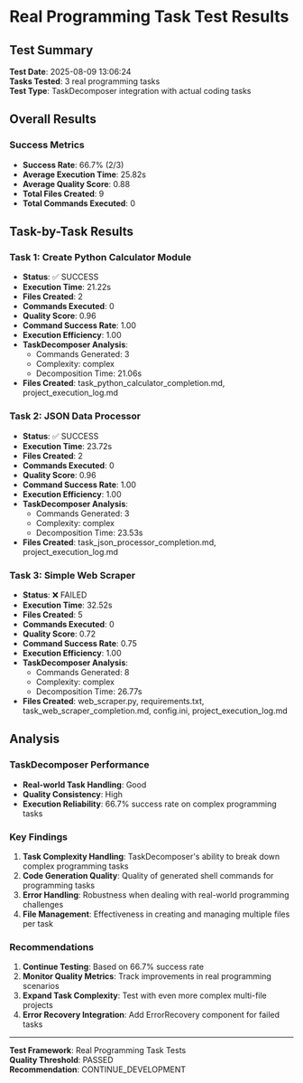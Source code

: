 # Real Programming Task Test Results

## Test Summary

**Test Date**: 2025-08-09 13:06:24  
**Tasks Tested**: 3 real programming tasks  
**Test Type**: TaskDecomposer integration with actual coding tasks  

## Overall Results

### Success Metrics
- **Success Rate**: 66.7% (2/3)
- **Average Execution Time**: 25.82s
- **Average Quality Score**: 0.88
- **Total Files Created**: 9
- **Total Commands Executed**: 0

## Task-by-Task Results

### Task 1: Create Python Calculator Module
- **Status**: ✅ SUCCESS
- **Execution Time**: 21.22s
- **Files Created**: 2
- **Commands Executed**: 0
- **Quality Score**: 0.96
- **Command Success Rate**: 1.00
- **Execution Efficiency**: 1.00
- **TaskDecomposer Analysis**:
  - Commands Generated: 3
  - Complexity: complex
  - Decomposition Time: 21.06s
- **Files Created**: task_python_calculator_completion.md, project_execution_log.md

### Task 2: JSON Data Processor
- **Status**: ✅ SUCCESS
- **Execution Time**: 23.72s
- **Files Created**: 2
- **Commands Executed**: 0
- **Quality Score**: 0.96
- **Command Success Rate**: 1.00
- **Execution Efficiency**: 1.00
- **TaskDecomposer Analysis**:
  - Commands Generated: 3
  - Complexity: complex
  - Decomposition Time: 23.53s
- **Files Created**: task_json_processor_completion.md, project_execution_log.md

### Task 3: Simple Web Scraper
- **Status**: ❌ FAILED
- **Execution Time**: 32.52s
- **Files Created**: 5
- **Commands Executed**: 0
- **Quality Score**: 0.72
- **Command Success Rate**: 0.75
- **Execution Efficiency**: 1.00
- **TaskDecomposer Analysis**:
  - Commands Generated: 8
  - Complexity: complex
  - Decomposition Time: 26.77s
- **Files Created**: web_scraper.py, requirements.txt, task_web_scraper_completion.md, config.ini, project_execution_log.md

## Analysis

### TaskDecomposer Performance
- **Real-world Task Handling**: Good
- **Quality Consistency**: High
- **Execution Reliability**: 66.7% success rate on complex programming tasks

### Key Findings
1. **Task Complexity Handling**: TaskDecomposer's ability to break down complex programming tasks
2. **Code Generation Quality**: Quality of generated shell commands for programming tasks
3. **Error Handling**: Robustness when dealing with real-world programming challenges
4. **File Management**: Effectiveness in creating and managing multiple files per task

### Recommendations
1. **Continue Testing**: Based on 66.7% success rate
2. **Monitor Quality Metrics**: Track improvements in real programming scenarios
3. **Expand Task Complexity**: Test with even more complex multi-file projects
4. **Error Recovery Integration**: Add ErrorRecovery component for failed tasks

---

**Test Framework**: Real Programming Task Tests  
**Quality Threshold**: PASSED  
**Recommendation**: CONTINUE_DEVELOPMENT
